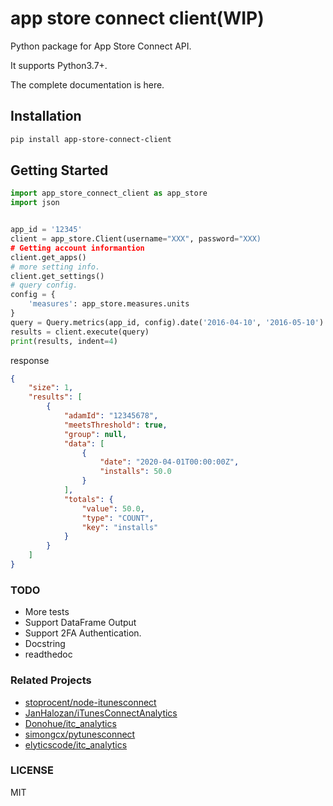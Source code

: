 # app store connect client(WIP)

Python package for App Store Connect API.

It supports Python3.7+.

The complete documentation is here.

## Installation

```bash
pip install app-store-connect-client
```

## Getting Started

```python
import app_store_connect_client as app_store
import json


app_id = '12345'
client = app_store.Client(username="XXX", password="XXX)
# Getting account informantion
client.get_apps()
# more setting info.
client.get_settings() 
# query config.
config = {
    'measures': app_store.measures.units
}
query = Query.metrics(app_id, config).date('2016-04-10', '2016-05-10')
results = client.execute(query)
print(results, indent=4)
```

response
```json
{
    "size": 1,
    "results": [
        {
            "adamId": "12345678",
            "meetsThreshold": true,
            "group": null,
            "data": [
                {
                    "date": "2020-04-01T00:00:00Z",
                    "installs": 50.0
                }
            ],
            "totals": {
                "value": 50.0,
                "type": "COUNT",
                "key": "installs"
            }
        }
    ]
}
```

### TODO
* More tests
* Support DataFrame Output
* Support 2FA Authentication.
* Docstring
* readthedoc

### Related Projects

* [stoprocent/node-itunesconnect](https://github.com/stoprocent/node-itunesconnect)
* [JanHalozan/iTunesConnectAnalytics](https://github.com/JanHalozan/iTunesConnectAnalytics)
* [Donohue/itc_analytics](https://github.com/Donohue/itc_analytics)
* [simongcx/pytunesconnect](https://github.com/simongcx/pytunesconnect)
* [elyticscode/itc_analytics](https://github.com/elyticscode/itc_analytics)

### LICENSE

MIT
